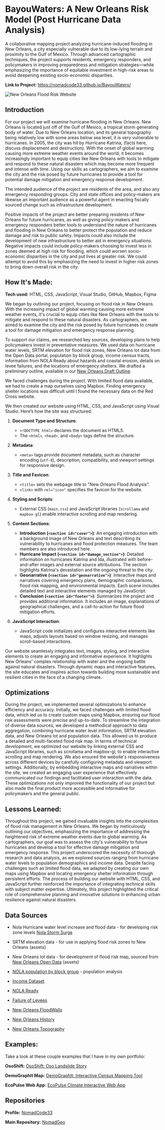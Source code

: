 # BayouWaters: A New Orleans Risk Model (Post Hurricane Data Analysis)
A collaborative mapping project analyzing hurricane-induced flooding in New Orleans, a city especially vulnerable due to its low-lying terrain and proximity to the Gulf of Mexico. Through advanced cartographic techniques, the project supports residents, emergency responders, and policymakers in improving preparedness and mitigation strategies—while emphasizing the importance of equitable investment in high-risk areas to avoid deepening existing socio-economic disparities.

**Link to Project:** https://nomadcode33.github.io/BayouWaters/

<img src="https://github.com/NomadCode33/git-lfs/blob/main/New%20Orleans%20Flood%20Risk.gif" img alt = "New Orleans Flood Risk Website"/>

## Introduction

For our project we will examine hurricane flooding in New Orleans. New Orleans is located just off of the Gulf of Mexico, a tropical storm generating body of water. Due to New Orleans location, and its general topography being relatively low with some areas below sea level, it is very vulnerable to hurricanes. In 2005, the city was hit by Hurricane Katrina, (facts here, discuss displacement and destruction). With the onset of global warming causing more extreme weather events around the world, it becomes increasingly important to equip cities like New Orleans with tools to mitigate and respond to these natural disasters which may become more frequent and intense with time. Using our skills as cartographers, we aim to examine the city and the risk posed by future hurricanes to provide a tool for potential damage mitigation and emergency response development.

The intended audience of the project are residents of the area, and also any emergency responding groups. City and state offices and policy-makers are likewise an important audience as a powerful agent in enacting fiscally sourced change such as infrastructure development.

Positive impacts of the project are better preparing residents of New Orleans for future hurricanes, as well as giving policy-makers and emergency responders better tools to understand the nature of hurricanes and flooding in New Orleans to better protect the population and reduce damage and risk to public safety. Impacts could also include the development of new infrastructure to better aid in emergency situations. Negative impacts could include policy-makers choosing to invest less in zones deemed at high risk for flooding, which could worsen socio-economic disparities in the city and put lives at greater risk. We could attempt to avoid this by emphasizing the need to invest in higher risk zones to bring down overall risk in the city.

## How It's Made:

**Tech used:** HTML, CSS, JavaScript, Visual Studio, GitHub, Mapbox, Figma

We began by outlining our project, focusing on flood risk in New Orleans. With the increasing impact of global warming causing more extreme weather events, it's crucial to equip cities like New Orleans with the tools to mitigate and respond to these natural disasters. As cartographers, we aimed to examine the city and the risk posed by future hurricanes to create a tool for damage mitigation and emergency response planning.

To support our claims, we researched key sources, developing plans to help policymakers invest in preventative measures. We used data on hurricane water levels, SRTM elevation for flood risk zones, New Orleans lot data from the Open Data portal, population by block group, income census tracts, information from NOLA Ready about hazards and coastal erosion, details on levee failures, and the locations of emergency shelters. We drafted a preliminary outline, available in our [New Orleans Draft Outline](https://www.figma.com/file/aFlpzHJg4MToRVFaCkaqFC/Project-Design?type=design&node-id=0-1&mode=design).

We faced challenges during the project. With limited flood data available, we had to create a map ourselves using Mapbox. Finding emergency shelter locations was difficult until I found the necessary data on the Red Cross website.

We then created our website using HTML, CSS, and JavaScript using Visual Studio. Here’s how the site was structured:

1. **Document Type and Structure**:
   - `<!DOCTYPE html>` declares the document as HTML5.
   - The `<html>`, `<head>`, and `<body>` tags define the structure.

2. **Metadata**:
   - `<meta>` tags provide document metadata, such as character encoding (`utf-8`), description, compatibility, and viewport settings for responsive design.

3. **Title and Favicon**:
   - `<title>` sets the webpage title to "New Orleans Flood Analysis".
   - `<link>` with `rel="icon"` specifies the favicon for the website.

4. **Styling and Scripts**:
   - External CSS (`main.css`) and JavaScript libraries (`scrollama` and `mapbox-gl`) enable interactive scrolling and map rendering.

5. **Content Sections**:
   - **Introduction (`<section id="cover">`)**: An engaging introduction with a background image of New Orleans and text describing its vulnerability to hurricanes and flood protection measures. The team members are also introduced here.
   - **Hurricane Impact (`<section id="damage_section">`)**: Detailed information on hurricanes Katrina and Ida, illustrated with before-and-after images and external source attributions. The section highlights Katrina's devastation and the ongoing threat to the city.
   - **Geonarrative (`<section id="geonarrative">`)**: Interactive maps and narratives covering emergency plans, demographic comparisons, flood risk mapping, and environmental impacts. Each scene includes detailed text and interactive elements managed by JavaScript.
   - **Conclusion (`<section id="footer">`)**: Summarizes the project and provides additional information. It includes an image, explanations of geographical challenges, and a call-to-action for future flood mitigation efforts.

6. **JavaScript Interaction**:
   - JavaScript code initializes and configures interactive elements like maps, adjusts layouts based on window resizing, and manages scroll-based interactions.

Our website seamlessly integrates text, images, styling, and interactive elements to create an engaging and informative experience. It highlights New Orleans' complex relationship with water and the ongoing battle against natural disasters. Through dynamic maps and interactive features, the site educates and inspires action towards building more sustainable and resilient cities in the face of a changing climate.

## Optimizations

During the project, we implemented several optimizations to enhance efficiency and accuracy. Initially, we faced challenges with limited flood data, which led us to create custom maps using Mapbox, ensuring our flood risk assessments were precise and up-to-date. To streamline the integration of diverse data sources, we developed a methodical approach to data aggregation, combining hurricane water level information, SRTM elevation data, and New Orleans lot and population data. This allowed us to produce a detailed and multi-faceted flood risk map. In terms of technical development, we optimized our website by linking external CSS and JavaScript libraries, such as scrollama and mapbox-gl, to enable interactive scrolling and map rendering. We also ensured the website's responsiveness across different devices by carefully configuring metadata and viewport settings. Additionally, by embedding interactive maps and narratives within the site, we created an engaging user experience that effectively communicated our findings and facilitated user interaction with the data. These optimizations not only improved the functionality of our project but also made the final product more accessible and informative for policymakers and the general public.

## Lessons Learned:

Throughout this project, we gained invaluable insights into the complexities of flood risk management in New Orleans. We began by meticulously outlining our objectives, emphasizing the importance of addressing the heightened risk of extreme weather events due to global warming. As cartographers, our goal was to assess the city's vulnerability to future hurricanes and develop a tool for effective damage mitigation and emergency response. This project underscored the necessity of thorough research and data analysis, as we explored sources ranging from hurricane water levels to population demographics and income data. Despite facing challenges such as limited flood data, we adapted by creating our own maps using Mapbox and locating emergency shelter information through persistent efforts. The process of building our website with HTML, CSS, and JavaScript further reinforced the importance of integrating technical skills with subject matter expertise. Ultimately, this project highlighted the critical role of comprehensive planning and innovative solutions in enhancing urban resilience against natural disasters.

## Data Sources
* Nola Hurricane water level increase and flood data - for developing risk zone levels [Nola Storm Surge](https://ready.nola.gov/hazard-mitigation/hazards/storm-surge-and-coastal-flooding/#:~:text=The%20damages%20caused%20by%20Hurricane%20Katrina%20demonstrate%20that,the%20south%20shore%20in%20Jefferson%20and%20Orleans%20Parishes)

* SRTM elevation data - for use in applying flood risk zones to New Orleans (assets)

* New Orleans lot data - for development of flood risk map, sourced from [New Orleans Open Data](https://data.nola.gov/dataset/Lots/m5br-772y) (assets)

* [NOLA population by block group](https://data.census.gov/cedsci/table?q=census%20tract&t=Populations%20and%20People&g=0500000US22071%241500000&tid=ACSDT5Y2020.B01003) - population analysis

* [Income Dataset](https://data.census.gov/cedsci/all/tables?q=census%20tract&t=Income%20and%20Poverty&g=310XX00US35380)

* [NOLA Ready](https://ready.nola.gov/hazard-mitigation/hazards/coastal-erosion/)

* [Failure of Levees](https://www.jstor.org/stable/4624679)

* [New Orleans FloodWalls](https://sgp.fas.org/crs/misc/RS22238.pdf)

* [New Orleans History](https://www.britannica.com/place/New-Orleans-Louisiana)

* [New Orleans Topography](https://en-us.topographic-map.com/maps/q8su/New-Orleans/#:~:text=Name%3A%20New%20Orleans%20topographic%20map%2C%20elevation%2C%20relief.%20Coordinates%3A,Maximum%20elevation%3A%20821%20ft%20Average%20elevation%3A%203%20ft)

## Examples:
Take a look at these couple examples that I have in my own portfolio:

**OsoShift:** [OsoShift: Oso Landslide Story](https://github.com/NomadCode33/NomadGeo/tree/main/CartoCraft/OsoShift)

**DemoGraphIt Map:** [DemoGraphIt: Interactive Census Mapping Tool](https://github.com/NomadCode33/NomadGeo/tree/main/DemoGraphIt)

**EcoPulse Web App:** [EcoPulse Climate Interactive Web App](https://github.com/NomadCode33/NomadGeo/tree/main/EcoPulse/EcoPulse%20Climate%20Interactive%20Web%20App)

## Repositories
**Profile:** [NomadCode33](https://github.com/NomadCode33)

**Main Repository:** [NomadGeo](https://github.com/NomadCode33/NomadGeo)

